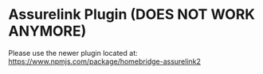
# Assurelink Plugin (DOES NOT WORK ANYMORE)

Please use the newer plugin located at: https://www.npmjs.com/package/homebridge-assurelink2
